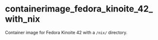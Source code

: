 # containerimage_fedora_kinoite_42_with_nix

Container image for Fedora Kinoite 42 with a `/nix/` directory.
